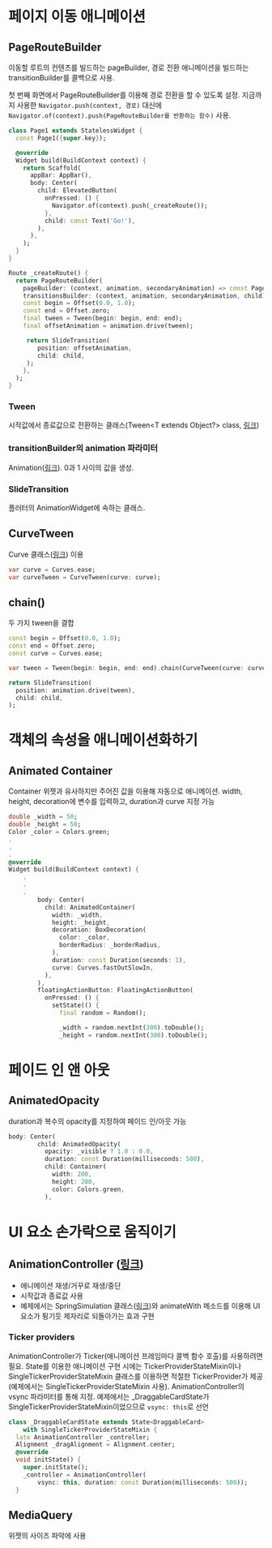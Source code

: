 # 페이지 이동 애니메이션

## PageRouteBuilder

이동할 루트의 컨텐츠를 빌드하는 pageBuilder, 경로 전환 애니메이션을 빌드하는 transitionBuilder를 콜백으로 사용.

첫 번째 화면에서 PageRouteBuilder를 이용해 경로 전환을 할 수 있도록 설정. 지금까지 사용한 `Navigator.push(context, 경로)` 대신에 `Navigator.of(context).push(PageRouteBuilder를 반환하는 함수)` 사용.

```dart
class Page1 extends StatelessWidget {
  const Page1({super.key});

  @override
  Widget build(BuildContext context) {
    return Scaffold(
      appBar: AppBar(),
      body: Center(
        child: ElevatedButton(
          onPressed: () {
            Navigator.of(context).push(_createRoute());
          },
          child: const Text('Go!'),
        ),
      ),
    );
  }
}

Route _createRoute() {
  return PageRouteBuilder(
    pageBuilder: (context, animation, secondaryAnimation) => const Page2(),
    transitionsBuilder: (context, animation, secondaryAnimation, child) {
    const begin = Offset(0.0, 1.0);
    const end = Offset.zero;
    final tween = Tween(begin: begin, end: end);
    final offsetAnimation = animation.drive(tween);

     return SlideTransition(
        position: offsetAnimation,
        child: child,
     );
    },
  );
}
```

### Tween

시작값에서 종료값으로 전환하는 클래스(Tween<T extends Object?> class, [링크](https://api.flutter.dev/flutter/animation/Tween-class.html))

### transitionBuilder의 animation 파라미터

Animation<double>([링크](https://docs.flutter.dev/ui/animations/tutorial#animationdouble)). 0과 1 사이의 값을 생성.

### SlideTransition

플러터의 AnimationWidget에 속하는 클래스.

## CurveTween

Curve 클래스([링크](https://api.flutter.dev/flutter/animation/Curves-class.html)) 이용

```dart
var curve = Curves.ease;
var curveTween = CurveTween(curve: curve);
```

## chain()

두 가지 tween을 결합

```dart
const begin = Offset(0.0, 1.0);
const end = Offset.zero;
const curve = Curves.ease;

var tween = Tween(begin: begin, end: end).chain(CurveTween(curve: curve));

return SlideTransition(
  position: animation.drive(tween),
  child: child,
);
```

# 객체의 속성을 애니메이션화하기

## Animated Container

Container 위젯과 유사하지만 주어진 값을 이용해 자동으로 애니메이션. width, height, decoration에 변수를 입력하고, duration과 curve 지정 가능

```dart
double _width = 50;
double _height = 50;
Color _color = Colors.green;
.
.
.
@override
Widget build(BuildContext context) {
    .
    .
    .
        body: Center(
          child: AnimatedContainer(
            width: _width,
            height: _height,
            decoration: BoxDecoration(
              color: _color,
              borderRadius: _borderRadius,
            ),
            duration: const Duration(seconds: 1),
            curve: Curves.fastOutSlowIn,
          ),
        ),
        floatingActionButton: FloatingActionButton(
          onPressed: () {
            setState(() {
              final random = Random();

              _width = random.nextInt(300).toDouble();
              _height = random.nextInt(300).toDouble();

```

# 페이드 인 앤 아웃

## AnimatedOpacity

duration과 복수의 opacity를 지정하여 페이드 인/아웃 가능

```dart
body: Center(
        child: AnimatedOpacity(
          opacity: _visible ? 1.0 : 0.0,
          duration: const Duration(milliseconds: 500),
          child: Container(
            width: 200,
            height: 200,
            color: Colors.green,
          ),

```

# UI 요소 손가락으로 움직이기

## AnimationController ([링크](https://api.flutter.dev/flutter/animation/AnimationController-class.html))

- 애니메이션 재생/거꾸로 재생/중단
- 시작값과 종료값 사용
- 예제에서는 SpringSimulation 클래스([링크](https://api.flutter.dev/flutter/physics/SpringSimulation-class.html))와 animateWith 메소드를 이용해 UI 요소가 튕기듯 제자리로 되돌아가는 효과 구현

### Ticker providers

AnimationController가 Ticker(애니메이션 프레임마다 콜백 함수 호출)를 사용하려면 필요. State를 이용한 애니메이션 구현 시에는 TickerProviderStateMixin이나 SingleTickerProviderStateMixin 클래스를 이용하면 적절한 TickerProvider가 제공(예제에서는 SingleTickerProviderStateMixin 사용). AnimationController의 vsync 파라미터를 통해 지정. 예제에서는 \_DraggableCardState가 SingleTickerProviderStateMixin이었으므로 `vsync: this`로 선언

```dart
class _DraggableCardState extends State<DraggableCard>
    with SingleTickerProviderStateMixin {
  late AnimationController _controller;
  Alignment _dragAlignment = Alignment.center;
  @override
  void initState() {
    super.initState();
    _controller = AnimationController(
        vsync: this, duration: const Duration(milliseconds: 500));
  }
```

## MediaQuery

위젯의 사이즈 파악에 사용
